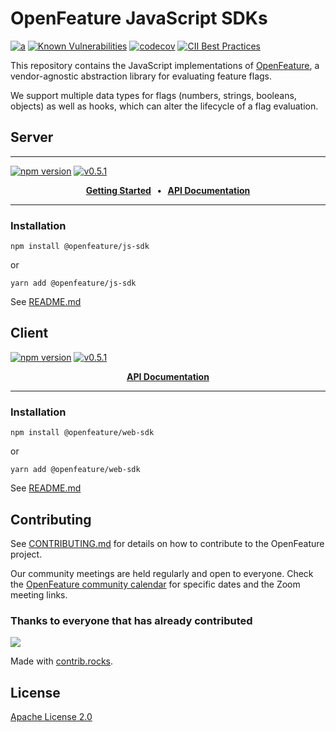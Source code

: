 # OpenFeature JavaScript SDKs

[![a](https://img.shields.io/badge/slack-%40cncf%2Fopenfeature-brightgreen?style=flat&logo=slack)](https://cloud-native.slack.com/archives/C0344AANLA1)
[![Known Vulnerabilities](https://snyk.io/test/github/open-feature/js-sdk/badge.svg)](https://snyk.io/test/github/open-feature/js-sdk)
[![codecov](https://codecov.io/gh/open-feature/js-sdk/branch/main/graph/badge.svg?token=3DC5XOEHMY)](https://codecov.io/gh/open-feature/js-sdk)
[![CII Best Practices](https://bestpractices.coreinfrastructure.org/projects/6594/badge)](https://bestpractices.coreinfrastructure.org/projects/6594)

This repository contains the JavaScript implementations of [OpenFeature][openfeature-website], a vendor-agnostic abstraction library for evaluating feature flags.

We support multiple data types for flags (numbers, strings, booleans, objects) as well as hooks, which can alter the lifecycle of a flag evaluation.

## Server

---

[![npm version](https://badge.fury.io/js/@openfeature%2Fjs-sdk.svg)](https://badge.fury.io/js/@openfeature%2Fjs-sdk)
[![v0.5.1](https://img.shields.io/static/v1?label=Specification&message=v0.5.1&color=yellow)](https://github.com/open-feature/spec/tree/v0.5.1)

<p align="center">
  <strong>
    <!-- TODO: add direct link to server module when published -->
    <a href="https://docs.openfeature.dev/docs/tutorials/getting-started/node">Getting Started<a/>
    &nbsp;&nbsp;&bull;&nbsp;&nbsp;
    <a href="https://open-feature.github.io/js-sdk">API Documentation<a/>
  </strong>
</p>

---

### Installation

```shell
npm install @openfeature/js-sdk
```

or

```shell
yarn add @openfeature/js-sdk
```

See [README.md](./packages/server/README.md)

## Client

[![npm version](https://badge.fury.io/js/@openfeature%2Fwe-sdk.svg)](https://badge.fury.io/js/@openfeature%2Fjs-sdk)
[![v0.5.1](https://img.shields.io/static/v1?label=Specification&message=v0.5.1&color=yellow)](https://github.com/open-feature/spec/tree/v0.5.1)

<p align="center">
  <strong>
    <!-- TODO: add getting started -->
    <!-- TODO: add direct link to client module when published -->
    <a href="https://open-feature.github.io/js-sdk">API Documentation<a/>
  </strong>
</p>

---

### Installation

```shell
npm install @openfeature/web-sdk
```

or

```shell
yarn add @openfeature/web-sdk
```

See [README.md](./packages/client/README.md)

## Contributing

See [CONTRIBUTING.md](CONTRIBUTING.md) for details on how to contribute to the OpenFeature project.

Our community meetings are held regularly and open to everyone. Check the [OpenFeature community calendar](https://calendar.google.com/calendar/u/0?cid=MHVhN2kxaGl2NWRoMThiMjd0b2FoNjM2NDRAZ3JvdXAuY2FsZW5kYXIuZ29vZ2xlLmNvbQ) for specific dates and the Zoom meeting links.

### Thanks to everyone that has already contributed

<a href="https://github.com/open-feature/js-sdk/graphs/contributors">
  <img src="https://contrib.rocks/image?repo=open-feature/js-sdk" />
</a>

Made with [contrib.rocks](https://contrib.rocks).

## License

[Apache License 2.0](LICENSE)

[openfeature-website]: https://openfeature.dev
[server-side-artifacts]: https://docs.openfeature.dev/docs/reference/technologies/server/javascript
[hook-interface]: https://open-feature.github.io/js-sdk/interfaces/Hook.html
[client-side-github-issue]: https://github.com/open-feature/spec/issues/167
